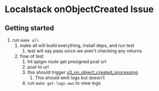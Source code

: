 # Localstack onObjectCreated Issue

## Getting started
1) run `make all`
   1) make all will build everything, install deps, and run test
      1) test will say pass since we aren't checking any returns
   2) flow of test 
      1) hit apigw route get presigned post url
      2) post to url 
      3) this should trigger [s3_on_object_created_processing](./s3_on_object_created_processing/lambda_function.py)
         1) This should emit logs but doesn't
      4) run `make get-logs-aws` to view logs